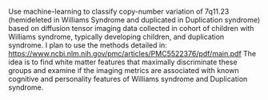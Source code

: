 Use machine-learning to classify copy-number variation of 7q11.23 (hemideleted in Williams Syndrome and duplicated in Duplication syndrome) based on diffusion tensor imaging data collected in cohort of children with Williams syndrome, typically developing children, and duplication syndrome. I plan to use the methods detailed in: https://www.ncbi.nlm.nih.gov/pmc/articles/PMC5522376/pdf/main.pdf
The idea is to find white matter features that maximally discriminate these groups and examine if the imaging metrics are associated with known cognitive and personality features of Williams syndrome and Duplication syndrome. 
